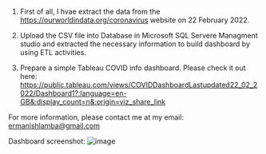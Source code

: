 1. First of all, I hvae extract the data from the https://ourworldindata.org/coronavirus website on 22 February 2022.

2. Upload the CSV file into Database in Microsoft SQL Servere Managment studio and extracted the necessary information to build dashboard by using ETL activities.

3. Prepare a simple Tableau COVID info dashboard. Please check it out here: https://public.tableau.com/views/COVIDDashboardLastupdated22_02_2022/Dashboard1?:language=en-GB&:display_count=n&:origin=viz_share_link 

For more information, please contact me at my email: ermanishlamba@gmail.com

Dashboard screenshot:
![image](https://user-images.githubusercontent.com/96640742/157338892-5431cf85-ad48-49c9-ae14-e64f824df607.png)
